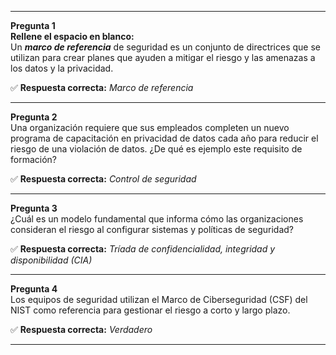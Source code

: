 
---

**Pregunta 1**  
**Rellene el espacio en blanco:**  
Un **_marco de referencia_** de seguridad es un conjunto de directrices que se utilizan para crear planes que ayuden a mitigar el riesgo y las amenazas a los datos y la privacidad.

✅ **Respuesta correcta:** _Marco de referencia_

---

**Pregunta 2**  
Una organización requiere que sus empleados completen un nuevo programa de capacitación en privacidad de datos cada año para reducir el riesgo de una violación de datos. ¿De qué es ejemplo este requisito de formación?

✅ **Respuesta correcta:** _Control de seguridad_

---

**Pregunta 3**  
¿Cuál es un modelo fundamental que informa cómo las organizaciones consideran el riesgo al configurar sistemas y políticas de seguridad?

✅ **Respuesta correcta:** _Tríada de confidencialidad, integridad y disponibilidad (CIA)_

---

**Pregunta 4**  
Los equipos de seguridad utilizan el Marco de Ciberseguridad (CSF) del NIST como referencia para gestionar el riesgo a corto y largo plazo.

✅ **Respuesta correcta:** _Verdadero_

---
